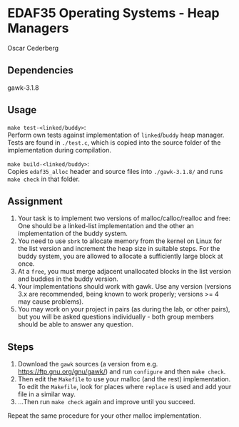 # EDAF35 Operating Systems - Heap Managers
Oscar Cederberg

## Dependencies
gawk-3.1.8

## Usage
`make test-<linked/buddy>`:\
Perform own tests against implementation of `linked`/`buddy` heap manager. Tests are found in `./test.c`, which is copied into the source folder of the implementation during compilation.

`make build-<linked/buddy>`:\
Copies `edaf35_alloc` header and source files into `./gawk-3.1.8/` and runs `make check` in that folder.

## Assignment
1. Your task is to implement two versions of malloc/calloc/realloc and free: One should be a linked-list implementation and the other an implementation of the buddy system.
2. You need to use `sbrk` to allocate memory from the kernel on Linux for the list version and increment the heap size in suitable steps. For the buddy system, you are allowed to allocate a sufficiently large block at once.
3. At a `free`, you must merge adjacent unallocated blocks in the list version and buddies in the buddy version.
4. Your implementations should work with gawk. Use any version (versions 3.x are recommended, being known to work properly; versions >= 4 may cause problems).
5. You may work on your project in pairs (as during the lab, or other pairs), but you will be asked questions individually - both group members should be able to answer any question.

## Steps
1. Download the `gawk` sources (a version from e.g. https://ftp.gnu.org/gnu/gawk/) and run `configure` and then `make check`.
2. Then edit the `Makefile` to use your malloc (and the rest) implementation. To edit the `Makefile`, look for places where `replace` is used and add your file in a similar way.
3. …Then run `make check` again and improve until you succeed.

Repeat the same procedure for your other malloc implementation.
